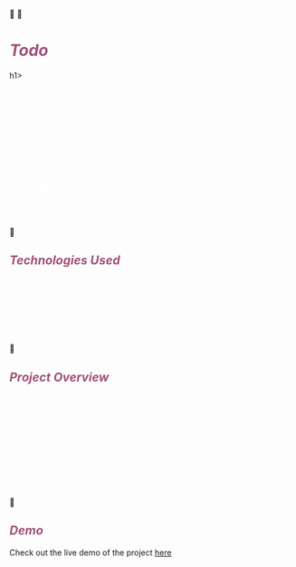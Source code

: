 :rocket: :rocket: <h1 style="font-style:italic; color: rgb(158, 81, 124);">Todo</h1>h1>
<p style="font-size: 25px; color: white;" >This is a full-stack project - a Todo List website built using Angular and Spring Boot! It was quite a challenge for me to deploy the project on GitHub Pages, as I had never used GitHub before. However, I learned a lot through this experience and am proud of what I've accomplished.</p>

:rocket:<h2 style="font-style:italic; color: rgb(158, 81, 124);">Technologies Used</h2>
<ul style="font-size: 25px; color: white;" >Spring Boot</ul>
<ul style="font-size: 25px; color: white;" >Angular</ul>

:rocket:<h2 style="font-style:italic; color: rgb(158, 81, 124);">Project Overview </h2>
<p style="font-size: 25px; color: white;" >The Todo List website allows users to manage their tasks and stay organized. It provides features to add, edit, and delete tasks. The project utilizes Angular on the frontend and Spring Boot on the backend.</p>

:rocket:<h2 style="font-style:italic; color: rgb(158, 81, 124);">Demo</h2>
Check out the live demo of the project <a href="https://afaf99.github.io/Todos/">here</a>
